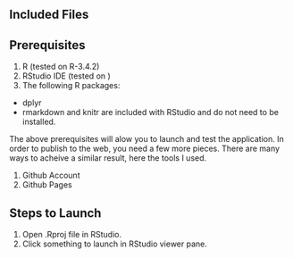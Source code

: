 Included Files
--------------

Prerequisites
-------------

1.  R (tested on R-3.4.2)
2.  RStudio IDE (tested on )
3.  The following R packages:

-   dplyr
-   rmarkdown and knitr are included with RStudio and do not need to be
    installed.

The above prerequisites will alow you to launch and test the
application. In order to publish to the web, you need a few more pieces.
There are many ways to acheive a similar result, here the tools I used.

1.  Github Account
2.  Github Pages

Steps to Launch
---------------

1.  Open .Rproj file in RStudio.
2.  Click something to launch in RStudio viewer pane.
